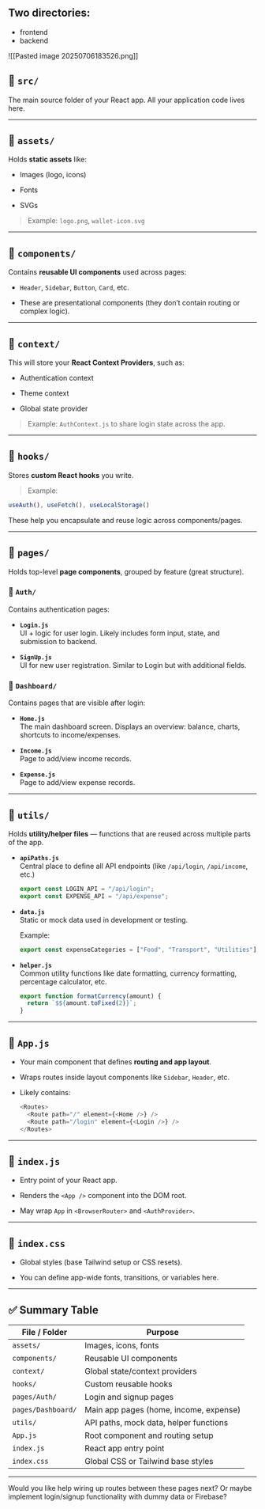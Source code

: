 ## Two directories:
- frontend
- backend

![[Pasted image 20250706183526.png]]
## 🔷 `src/`

The main source folder of your React app. All your application code lives here.

---

## 📁 `assets/`

Holds **static assets** like:

- Images (logo, icons)
    
- Fonts
    
- SVGs
    

> Example: `logo.png`, `wallet-icon.svg`

---

## 📁 `components/`

Contains **reusable UI components** used across pages:

- `Header`, `Sidebar`, `Button`, `Card`, etc.
    
- These are presentational components (they don’t contain routing or complex logic).
    

---

## 📁 `context/`

This will store your **React Context Providers**, such as:

- Authentication context
    
- Theme context
    
- Global state provider
    

> Example: `AuthContext.js` to share login state across the app.

---

## 📁 `hooks/`

Stores **custom React hooks** you write.

> Example:

```js
useAuth(), useFetch(), useLocalStorage()
```

These help you encapsulate and reuse logic across components/pages.

---

## 📁 `pages/`

Holds top-level **page components**, grouped by feature (great structure).

### 📁 `Auth/`

Contains authentication pages:

- **`Login.js`**  
    UI + logic for user login. Likely includes form input, state, and submission to backend.
    
- **`SignUp.js`**  
    UI for new user registration. Similar to Login but with additional fields.
    

### 📁 `Dashboard/`

Contains pages that are visible after login:

- **`Home.js`**  
    The main dashboard screen. Displays an overview: balance, charts, shortcuts to income/expenses.
    
- **`Income.js`**  
    Page to add/view income records.
    
- **`Expense.js`**  
    Page to add/view expense records.
    

---

## 📁 `utils/`

Holds **utility/helper files** — functions that are reused across multiple parts of the app.

- **`apiPaths.js`**  
    Central place to define all API endpoints (like `/api/login`, `/api/income`, etc.)
    
    ```js
    export const LOGIN_API = "/api/login";
    export const EXPENSE_API = "/api/expense";
    ```
    
- **`data.js`**  
    Static or mock data used in development or testing.
    
    Example:
    
    ```js
    export const expenseCategories = ["Food", "Transport", "Utilities"];
    ```
    
- **`helper.js`**  
    Common utility functions like date formatting, currency formatting, percentage calculator, etc.
    
    ```js
    export function formatCurrency(amount) {
      return `$${amount.toFixed(2)}`;
    }
    ```
    

---

## 📄 `App.js`

- Your main component that defines **routing and app layout**.
    
- Wraps routes inside layout components like `Sidebar`, `Header`, etc.
    
- Likely contains:
    
    ```js
    <Routes>
      <Route path="/" element={<Home />} />
      <Route path="/login" element={<Login />} />
    </Routes>
    ```
    

---

## 📄 `index.js`

- Entry point of your React app.
    
- Renders the `<App />` component into the DOM root.
    
- May wrap `App` in `<BrowserRouter>` and `<AuthProvider>`.
    

---

## 📄 `index.css`

- Global styles (base Tailwind setup or CSS resets).
    
- You can define app-wide fonts, transitions, or variables here.
    

---

## ✅ Summary Table

|File / Folder|Purpose|
|---|---|
|`assets/`|Images, icons, fonts|
|`components/`|Reusable UI components|
|`context/`|Global state/context providers|
|`hooks/`|Custom reusable hooks|
|`pages/Auth/`|Login and signup pages|
|`pages/Dashboard/`|Main app pages (home, income, expense)|
|`utils/`|API paths, mock data, helper functions|
|`App.js`|Root component and routing setup|
|`index.js`|React app entry point|
|`index.css`|Global CSS or Tailwind base styles|

---

Would you like help wiring up routes between these pages next? Or maybe implement login/signup functionality with dummy data or Firebase?